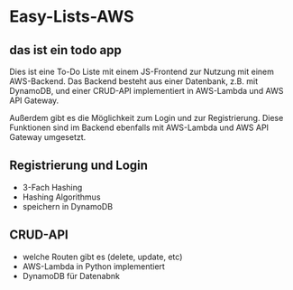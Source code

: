 ﻿# Easy-Lists-AWS
## das ist ein todo app


Dies ist eine To-Do Liste mit einem JS-Frontend zur Nutzung mit einem AWS-Backend. Das Backend besteht aus einer Datenbank, z.B. mit DynamoDB, und einer CRUD-API implementiert in AWS-Lambda und AWS API Gateway.


Außerdem gibt es die Möglichkeit zum Login und zur Registrierung. Diese Funktionen sind im Backend ebenfalls mit AWS-Lambda und AWS API Gateway umgesetzt.

## Registrierung und Login
- 3-Fach Hashing
- Hashing Algorithmus
- speichern in DynamoDB

## CRUD-API 
- welche Routen gibt es (delete, update, etc)
- AWS-Lambda in Python implementiert
- DynamoDB für Datenabnk
